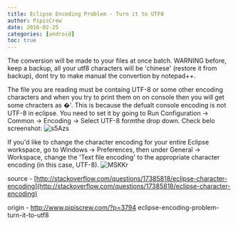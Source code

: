 ```yaml
---
title: Eclipse Encoding Problem - Turn it to UTF8
author: PipisCrew
date: 2016-02-25
categories: [android]
toc: true
---
```


The conversion will be made to your files at once batch. WARNING before, keep a backup, all your utf8 characters will be 'chinese' (restore it from backup), dont try to make manual the convertion by notepad++.

The file you are reading must be containg UTF-8 or some other encoding characters and when you try to print them on on console then you will get some chracters as �'. This is because the defualt console encoding is not UTF-8 in eclipse. You need to set it by going to Run Configuration -> Common -> Encoding -> Select UTF-8 formthe drop down. Check belo screenshot:
![s5Azs](https://www.pipiscrew.com/wp-content/uploads/2016/02/s5Azs.jpg)

If you'd like to change the character encoding for your entire Eclipse workspace, go to Windows -> Preferences, then under General -> Workspace, change the 'Text file encoding' to the appropriate character encoding (in this case, UTF-8).
![MSKKr](https://www.pipiscrew.com/wp-content/uploads/2016/02/MSKKr.png)

source - [http://stackoverflow.com/questions/17385818/eclipse-character-encoding](http://stackoverflow.com/questions/17385818/eclipse-character-encoding)

origin - http://www.pipiscrew.com/?p=3794 eclipse-encoding-problem-turn-it-to-utf8